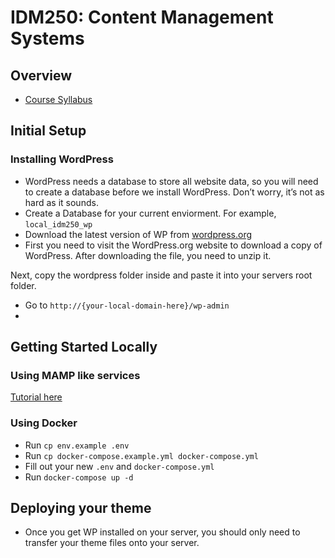 # IDM250: Content Management Systems

## Overview
- [Course Syllabus](https://github.com/mrpaulphan/idm250/blob/master/instructor_materials/syllabus.md)

## Initial Setup
### Installing WordPress
- WordPress needs a database to store all website data, so you will need to create a database before we install WordPress. Don’t worry, it’s not as hard as it sounds.
- Create a Database for your current enviorment. For example, `local_idm250_wp`
- Download the latest version of WP from [wordpress.org](https://wordpress.org/download/)
- First you need to visit the WordPress.org website to download a copy of WordPress. After downloading the file, you need to unzip it.

Next, copy the wordpress folder inside and paste it into your servers root folder.

- Go to `http://{your-local-domain-here}/wp-admin`
-

## Getting Started Locally

### Using MAMP like services
[Tutorial here](https://www.wpbeginner.com/wp-tutorials/how-to-install-wordpress-locally-on-mac-using-mamp/)

### Using Docker
- Run `cp env.example .env`
- Run `cp docker-compose.example.yml docker-compose.yml`
- Fill out your new `.env` and `docker-compose.yml`
- Run `docker-compose up -d`


## Deploying your theme
- Once you get WP installed on your server, you should only need to transfer your theme files onto your server.

